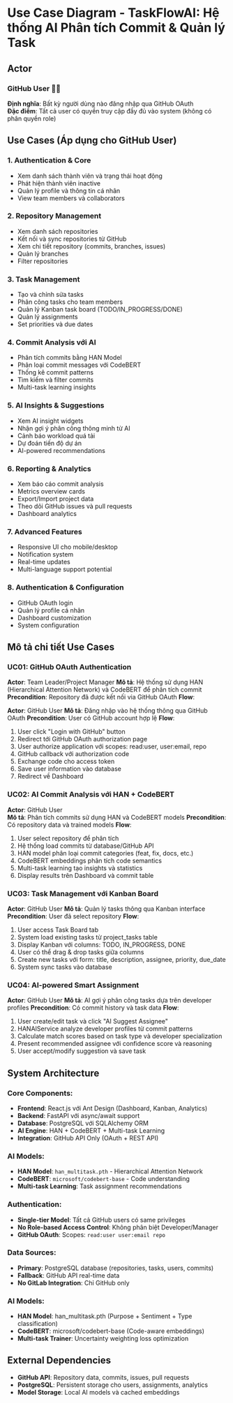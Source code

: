 # Use Case Diagram - TaskFlowAI: Hệ thống AI Phân tích Commit & Quản lý Task

## Actor

### **GitHub User** 👨‍💻

**Định nghĩa**: Bất kỳ người dùng nào đăng nhập qua GitHub OAuth  
**Đặc điểm**: Tất cả user có quyền truy cập đầy đủ vào system (không có phân quyền role)

## Use Cases (Áp dụng cho GitHub User)

### 1. **Authentication & Core**

- Xem danh sách thành viên và trạng thái hoạt động
- Phát hiện thành viên inactive
- Quản lý profile và thông tin cá nhân
- View team members và collaborators

### 2. **Repository Management**

- Xem danh sách repositories
- Kết nối và sync repositories từ GitHub
- Xem chi tiết repository (commits, branches, issues)
- Quản lý branches
- Filter repositories

### 3. **Task Management**

- Tạo và chỉnh sửa tasks
- Phân công tasks cho team members
- Quản lý Kanban task board (TODO/IN_PROGRESS/DONE)
- Quản lý assignments
- Set priorities và due dates

### 4. **Commit Analysis với AI**

- Phân tích commits bằng HAN Model
- Phân loại commit messages với CodeBERT
- Thống kê commit patterns
- Tìm kiếm và filter commits
- Multi-task learning insights

### 5. **AI Insights & Suggestions**

- Xem AI insight widgets
- Nhận gợi ý phân công thông minh từ AI
- Cảnh báo workload quá tải
- Dự đoán tiến độ dự án
- AI-powered recommendations

### 6. **Reporting & Analytics**

- Xem báo cáo commit analysis
- Metrics overview cards
- Export/Import project data
- Theo dõi GitHub issues và pull requests
- Dashboard analytics

### 7. **Advanced Features**

- Responsive UI cho mobile/desktop
- Notification system
- Real-time updates
- Multi-language support potential

### 8. **Authentication & Configuration**

- GitHub OAuth login
- Quản lý profile cá nhân
- Dashboard customization
- System configuration

## Mô tả chi tiết Use Cases

### UC01: GitHub OAuth Authentication

**Actor**: Team Leader/Project Manager
**Mô tả**: Hệ thống sử dụng HAN (Hierarchical Attention Network) và CodeBERT để phân tích commit
**Precondition**: Repository đã được kết nối via GitHub OAuth
**Flow**:

**Actor**: GitHub User
**Mô tả**: Đăng nhập vào hệ thống thông qua GitHub OAuth
**Precondition**: User có GitHub account hợp lệ
**Flow**:

1. User click "Login with GitHub" button
2. Redirect tới GitHub OAuth authorization page
3. User authorize application với scopes: read:user, user:email, repo
4. GitHub callback với authorization code
5. Exchange code cho access token
6. Save user information vào database
7. Redirect về Dashboard

### UC02: AI Commit Analysis với HAN + CodeBERT

**Actor**: GitHub User  
**Mô tả**: Phân tích commits sử dụng HAN và CodeBERT models
**Precondition**: Có repository data và trained models
**Flow**:

1. User select repository để phân tích
2. Hệ thống load commits từ database/GitHub API
3. HAN model phân loại commit categories (feat, fix, docs, etc.)
4. CodeBERT embeddings phân tích code semantics
5. Multi-task learning tạo insights và statistics
6. Display results trên Dashboard và commit table

### UC03: Task Management với Kanban Board

**Actor**: GitHub User
**Mô tả**: Quản lý tasks thông qua Kanban interface
**Precondition**: User đã select repository
**Flow**:

1. User access Task Board tab
2. System load existing tasks từ project_tasks table
3. Display Kanban với columns: TODO, IN_PROGRESS, DONE
4. User có thể drag & drop tasks giữa columns
5. Create new tasks với form: title, description, assignee, priority, due_date
6. System sync tasks vào database

### UC04: AI-powered Smart Assignment

**Actor**: GitHub User
**Mô tả**: AI gợi ý phân công tasks dựa trên developer profiles
**Precondition**: Có commit history và task data
**Flow**:

1. User create/edit task và click "AI Suggest Assignee"
2. HANAIService analyze developer profiles từ commit patterns
3. Calculate match scores based on task type và developer specialization
4. Present recommended assignee với confidence score và reasoning
5. User accept/modify suggestion và save task

## System Architecture

### **Core Components:**

- **Frontend**: React.js với Ant Design (Dashboard, Kanban, Analytics)
- **Backend**: FastAPI với async/await support
- **Database**: PostgreSQL với SQLAlchemy ORM
- **AI Engine**: HAN + CodeBERT + Multi-task Learning
- **Integration**: GitHub API Only (OAuth + REST API)

### **AI Models:**

- **HAN Model**: `han_multitask.pth` - Hierarchical Attention Network
- **CodeBERT**: `microsoft/codebert-base` - Code understanding
- **Multi-task Learning**: Task assignment recommendations

### **Authentication:**

- **Single-tier Model**: Tất cả GitHub users có same privileges
- **No Role-based Access Control**: Không phân biệt Developer/Manager
- **GitHub OAuth**: Scopes: `read:user user:email repo`

### **Data Sources:**

- **Primary**: PostgreSQL database (repositories, tasks, users, commits)
- **Fallback**: GitHub API real-time data
- **No GitLab Integration**: Chỉ GitHub only

### AI Models:

- **HAN Model**: han_multitask.pth (Purpose + Sentiment + Type classification)
- **CodeBERT**: microsoft/codebert-base (Code-aware embeddings)
- **Multi-task Trainer**: Uncertainty weighting loss optimization

## External Dependencies

- **GitHub API**: Repository data, commits, issues, pull requests
- **PostgreSQL**: Persistent storage cho users, assignments, analytics
- **Model Storage**: Local AI models và cached embeddings
